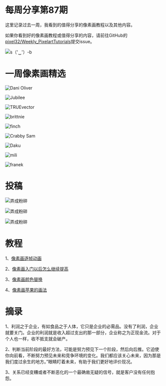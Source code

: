 # 每周分享第87期

这里记录过去一周，我看到的值得分享的像素画教程以及其他内容。

如果你看到好的像素画教程或值得分享的内容，请前往GitHub的[pixel32/Weekly_PixelartTutorials](https://github.com/pixel32/Weekly_PixelartTutorials "pixel32/Weekly_PixelartTutorials")提交issue。

![s（'‿'）-b](https://pbs.twimg.com/media/EbMuoCMWkAA0UMN?format=png&name=small)

# 一周像素画精选

![Dani Oliver
](https://pbs.twimg.com/media/EbI1KPHXkAA0r9A?format=png&name=small)

![Jubilee 
](https://pbs.twimg.com/media/EbDihIGVcAAMxKl?format=png&name=360x360)

![TRUEvector
](https://pbs.twimg.com/media/EbMGxXHX0AI3m1D?format=png&name=small)

![brittnie
](https://pbs.twimg.com/media/Ea5ZziWWAAMgA1U?format=jpg&name=360x360)

![finch
](https://pbs.twimg.com/media/EbfLA3YUYAA8d6a?format=png&name=small)

![Crabby Sam
](https://pbs.twimg.com/media/EbPLINvUMAAB07v?format=png&name=360x360)

![Daku
](https://pbs.twimg.com/media/EbTKAEaX0AA0w4P?format=png&name=360x360)

![mili
](https://pbs.twimg.com/media/Ebda1JMWoAYfnGf?format=png&name=small)

![franek
](https://pbs.twimg.com/media/EbHYlnVUcAIWA6G?format=png&name=small)

# 投稿

![弄成粉碎](https://imgkr.cn-bj.ufileos.com/98ac65b9-87ef-42f8-9faa-16a3e1c4e099.PNG)

![弄成粉碎](https://imgkr.cn-bj.ufileos.com/61a43fbd-9db9-4def-8ea6-64b4b64f912b.PNG)

![弄成粉碎](https://imgkr.cn-bj.ufileos.com/f8d9a8aa-de0f-4558-9a5c-483545976d83.PNG)


# 教程

1、[像素画逐帧动画](https://mp.weixin.qq.com/s/Twp3rlRQQ_U2lCJAo3sINg)

2、[像素画入门以后怎么继续提高](https://mp.weixin.qq.com/s/Qj7MhzTn5Q7h_WVFWGYsyw)

3、[像素画颜色替换](https://mp.weixin.qq.com/s/doOQm9v8MsEGE3NqPtoP7w)

4、[像素画苹果的画法](https://mp.weixin.qq.com/s/LWCojF9Ui_Nz4WtfrTUbfA)

# 摘录

1、利润之于企业，有如食品之于人体，它只是企业的必需品。没有了利润，企业就要关门。企业的利润就是收入超过支出的那一部分，企业称之为正现金流。对于个人也一样，收不抵支就会破产。

2、判断当前阶段的最好方法，可能是努力预见下一个阶段，然后向后推。它迫使你向前看，不断努力预见未来和竞争环境的变化。我们都应该关心未来，因为那是我们度过余生的地方。”眼睛盯着未来，有助于我们更好地评价现况。

3、关系已经变糟或者不断恶化的一个最确凿无疑的信号，就是客户没有任何抱怨。

